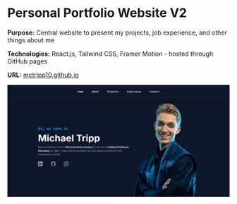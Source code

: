 # Personal Portfolio Website V2

**Purpose:** Central website to present my projects, job experience, and other things about me

**Technologies:** React.js, Tailwind CSS, Framer Motion - hosted through GitHub pages

**URL:** [mctripp10.github.io](https://mctripp10.github.io/)

![portfolio-img](public/images/projects/react-portfolio-proj.png)
